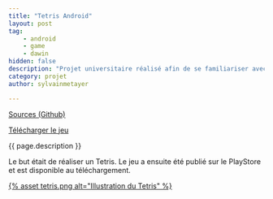 ```yaml
---
title: "Tetris Android"
layout: post
tag: 
    - android
    - game
    - dawin
hidden: false
description: "Projet universitaire réalisé afin de se familiariser avec le développement d'application Android."
category: projet
author: sylvainmetayer

---
```


[Sources (Github)](https://github.com/sylvainmetayer/tetris)

[Télécharger le jeu](https://play.google.com/store/apps/details?id=fr.sylvainmetayer.tetris)

{{ page.description }}

Le but était de réaliser un Tetris. Le jeu a ensuite été publié sur le PlayStore et est disponible au téléchargement.

[{% asset tetris.png alt="Illustration du Tetris" %}](https://play.google.com/store/apps/details?id=fr.sylvainmetayer.tetris)
